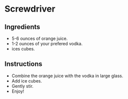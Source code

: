 # Screwdriver


## Ingredients

- 5-6 ounces of orange juice.
- 1-2 ounces of your prefered vodka.
- ices cubes.


## Instructions

- Combine the orange juice with the vodka in large glass.
- Add ice cubes.
- Gently stir. 
- Enjoy!
